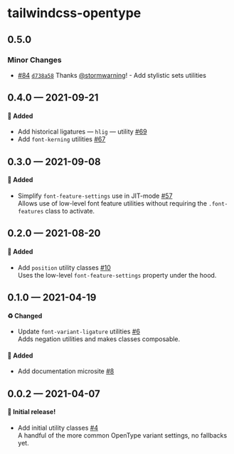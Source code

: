 # tailwindcss-opentype

## 0.5.0

### Minor Changes

- [#84](https://github.com/stormwarning/tailwindcss-opentype/pull/84) [`d738a58`](https://github.com/stormwarning/tailwindcss-opentype/commit/d738a58807aed246b3b639a183dc66081a2064b2) Thanks [@stormwarning](https://github.com/stormwarning)! - Add stylistic sets utilities

## 0.4.0 — 2021-09-21

#### 🎁 Added

- Add historical ligatures — `hlig` — utility [#69](https://github.com/stormwarning/tailwindcss-opentype/pull/69)
- Add `font-kerning` utilities [#67](https://github.com/stormwarning/tailwindcss-opentype/pull/67)

## 0.3.0 — 2021-09-08

#### 🎁 Added

- Simplify `font-feature-settings` use in JIT-mode [#57](https://github.com/stormwarning/tailwindcss-opentype/pull/57)  
  Allows use of low-level font feature utilities without requiring the `.font-features` class to activate.

## 0.2.0 — 2021-08-20

#### 🎁 Added

- Add `position` utility classes [#10](https://github.com/stormwarning/tailwindcss-opentype/pull/10)  
  Uses the low-level `font-feature-settings` property under the hood.

## 0.1.0 — 2021-04-19

#### ♻️ Changed

- Update `font-variant-ligature` utilities [#6](https://github.com/stormwarning/tailwindcss-opentype/pull/6)  
  Adds negation utilities and makes classes composable.

#### 🎁 Added

- Add documentation microsite [#8](https://github.com/stormwarning/tailwindcss-opentype/pull/8)

## 0.0.2 — 2021-04-07

#### 🎉 Initial release!

- Add initial utility classes [#4](https://github.com/stormwarning/tailwindcss-opentype/pull/4)  
  A handful of the more common OpenType variant settings, no fallbacks yet.
